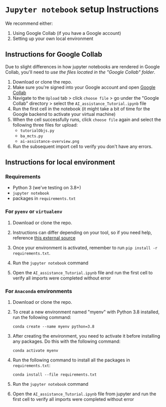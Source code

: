 # `Jupyter notebook` setup Instructions

We recommend either:
1. Using Google Collab (if you have a Google account)
2. Setting up your own local environment


## Instructions for Google Collab
Due to slight differences in how jupyter notebooks are rendered in Google Collab, you'll need to *use the files located in the "Google Collab" folder*.

1. Download or clone the repo.
2. Make sure you're signed into your Google account and open [Google Collab](https://colab.research.google.com/)
3. Navigate to the `Upload` tab > click `choose file` > go under the "Google Collab" directory > select the `AI_assistance_Tutorial.ipynb` file
4. Run the first cell in the notebook (it might take a bit of time for the Google backend to activate your virtual machine)
5. When the cell successfully runs, click `choose file` again and select the following three files for upload:
    - `tutorialObjs.py`
    - `ba_mcts.py`
    - `ai-assistance-overview.png`
6. Run the subsequent import cell to verify you don't have any errors.

## Instructions for local environment
### Requirements
- Python 3 (we've testing on 3.8+)
- `jupyter notebook`
- packages in `requirements.txt` 

### For `pyenv` or `virtualenv`
1. Download or clone the repo.
2. Instructions can differ depending on your tool, so if you need help, reference [this external source](https://realpython.com/intro-to-pyenv/#virtual-environments-and-pyenv)

3. Once your environment is activated, remember to run `pip install -r requirements.txt`.

4. Run the `jupyter notebook` command

5. Open the `AI_assistance_Tutorial.ipynb` file and run the first cell to verify all imports were completed without error
  
### For `Anaconda` environments
1. Download or clone the repo.
2. To creat a new environment named "myenv" with Python 3.8 installed, run the following command:

    `conda create --name myenv python=3.8`

3. After creating the environment, you need to activate it before installing any packages. Do this with the following command:

    `conda activate myenv`

4. Run the following command to install all the packages in `requirements.txt`:

    `conda install --file requirements.txt`

5. Run the `jupyter notebook` command

6. Open the `AI_assistance_Tutorial.ipynb` file from jupyter and run the first cell to verify all imports were completed without error

